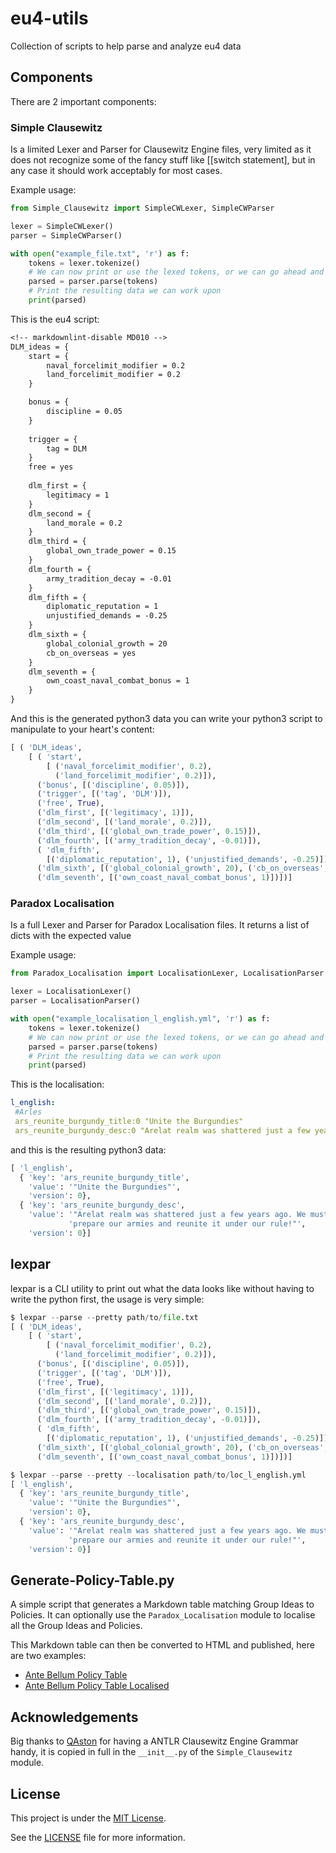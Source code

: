 # eu4-utils

Collection of scripts to help parse and analyze eu4 data

## Components

There are 2 important components:

### Simple Clausewitz

Is a limited Lexer and Parser for Clausewitz Engine files, very limited as it does not
recognize some of the fancy stuff like [[switch statement], but in any case it should
work acceptably for most cases.

Example usage:

```python
from Simple_Clausewitz import SimpleCWLexer, SimpleCWParser

lexer = SimpleCWLexer()
parser = SimpleCWParser()

with open("example_file.txt", 'r') as f:
    tokens = lexer.tokenize()
    # We can now print or use the lexed tokens, or we can go ahead and parse them
    parsed = parser.parse(tokens)
    # Print the resulting data we can work upon
    print(parsed)
```

This is the eu4 script:

```txt
<!-- markdownlint-disable MD010 -->
DLM_ideas = {
	start = {
		naval_forcelimit_modifier = 0.2
		land_forcelimit_modifier = 0.2
	}

	bonus = {
		discipline = 0.05
	}
	
	trigger = {
		tag = DLM
	}
	free = yes		
	
	dlm_first = {
		legitimacy = 1
	}
	dlm_second = {
		land_morale = 0.2
	}
	dlm_third = {
		global_own_trade_power = 0.15
	}
	dlm_fourth = {
		army_tradition_decay = -0.01
	}
	dlm_fifth = {
		diplomatic_reputation = 1
		unjustified_demands = -0.25
	}
	dlm_sixth = {
		global_colonial_growth = 20
		cb_on_overseas = yes
	}
	dlm_seventh = {
		own_coast_naval_combat_bonus = 1
	}
}
```

And this is the generated python3 data you can write your python3 script to manipulate
to your heart's content:

```python
[ ( 'DLM_ideas',
    [ ( 'start',
        [ ('naval_forcelimit_modifier', 0.2),
          ('land_forcelimit_modifier', 0.2)]),
      ('bonus', [('discipline', 0.05)]),
      ('trigger', [('tag', 'DLM')]),
      ('free', True),
      ('dlm_first', [('legitimacy', 1)]),
      ('dlm_second', [('land_morale', 0.2)]),
      ('dlm_third', [('global_own_trade_power', 0.15)]),
      ('dlm_fourth', [('army_tradition_decay', -0.01)]),
      ( 'dlm_fifth',
        [('diplomatic_reputation', 1), ('unjustified_demands', -0.25)]),
      ('dlm_sixth', [('global_colonial_growth', 20), ('cb_on_overseas', True)]),
      ('dlm_seventh', [('own_coast_naval_combat_bonus', 1)])])]
```

### Paradox Localisation

Is a full Lexer and Parser for Paradox Localisation files. It returns a list of dicts
with the expected value

Example usage:

```python
from Paradox_Localisation import LocalisationLexer, LocalisationParser

lexer = LocalisationLexer()
parser = LocalisationParser()

with open("example_localisation_l_english.yml", 'r') as f:
    tokens = lexer.tokenize()
    # We can now print or use the lexed tokens, or we can go ahead and parse them
    parsed = parser.parse(tokens)
    # Print the resulting data we can work upon
    print(parsed)
```

This is the localisation:

```yml
l_english:
 #Arles
 ars_reunite_burgundy_title:0 "Unite the Burgundies"
 ars_reunite_burgundy_desc:0 "Arelat realm was shattered just a few years ago. We must prepare our armies and reunite it under our rule!"
```

and this is the resulting python3 data:

```python
[ 'l_english',
  { 'key': 'ars_reunite_burgundy_title',
    'value': '"Unite the Burgundies"',
    'version': 0},
  { 'key': 'ars_reunite_burgundy_desc',
    'value': '"Arelat realm was shattered just a few years ago. We must '
             'prepare our armies and reunite it under our rule!"',
    'version': 0}]
```

## lexpar

lexpar is a CLI utility to print out what the data looks like without having
to write the python first, the usage is very simple:

```python
$ lexpar --parse --pretty path/to/file.txt
[ ( 'DLM_ideas',
    [ ( 'start',
        [ ('naval_forcelimit_modifier', 0.2),
          ('land_forcelimit_modifier', 0.2)]),
      ('bonus', [('discipline', 0.05)]),
      ('trigger', [('tag', 'DLM')]),
      ('free', True),
      ('dlm_first', [('legitimacy', 1)]),
      ('dlm_second', [('land_morale', 0.2)]),
      ('dlm_third', [('global_own_trade_power', 0.15)]),
      ('dlm_fourth', [('army_tradition_decay', -0.01)]),
      ( 'dlm_fifth',
        [('diplomatic_reputation', 1), ('unjustified_demands', -0.25)]),
      ('dlm_sixth', [('global_colonial_growth', 20), ('cb_on_overseas', True)]),
      ('dlm_seventh', [('own_coast_naval_combat_bonus', 1)])])]

$ lexpar --parse --pretty --localisation path/to/loc_l_english.yml
[ 'l_english',
  { 'key': 'ars_reunite_burgundy_title',
    'value': '"Unite the Burgundies"',
    'version': 0},
  { 'key': 'ars_reunite_burgundy_desc',
    'value': '"Arelat realm was shattered just a few years ago. We must '
             'prepare our armies and reunite it under our rule!"',
    'version': 0}]
```

## Generate-Policy-Table.py

A simple script that generates a Markdown table matching Group Ideas to Policies.
It can optionally use the `Paradox_Localisation` module to localise all the
Group Ideas and Policies.

This Markdown table can then be converted to HTML and published, here are two
examples:

- [Ante Bellum Policy Table](https://maxice8.github.io/eu4-diffs/ante-bellum/policies)
- [Ante Bellum Policy Table Localised](https://maxice8.github.io/eu4-diffs/ante-bellum/policies-localised)

## Acknowledgements

Big thanks to [QAston](https://github.com/QAston/clausewitz-antlr-grammar) for having
a ANTLR Clausewitz Engine Grammar handy, it is copied in full in the `__init__.py`
of the `Simple_Clausewitz` module.

## License

This project is under the [MIT License](https://opensource.org/licenses/MIT).

See the [LICENSE](./LICENSE) file for more information.
